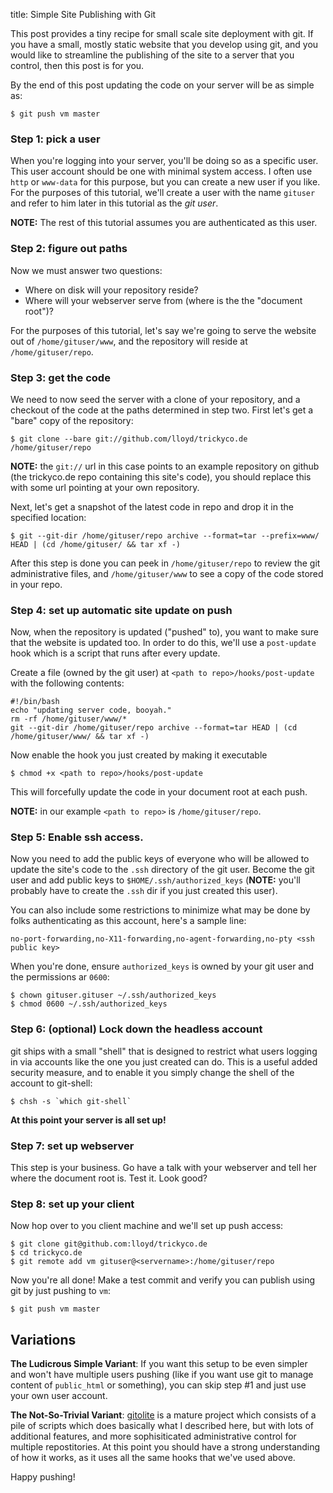 title: Simple Site Publishing with Git

This post provides a tiny recipe for small scale site deployment with
git.  If you have a small, mostly static website that you develop using
git, and you would like to streamline the publishing of the site to
a server that you control, then this post is for you.

By the end of this post updating the code on your server will be as simple
as:

    $ git push vm master

### Step 1: pick a user

When you're logging into your server, you'll be doing so as a specific user.
This user account should be one with minimal system access.  I often use
`http` or `www-data` for this purpose, but you can create a new user if you
like.  For the purposes of this tutorial, we'll create a user with the name
`gituser` and refer to him later in this tutorial as the *git user*.

**NOTE:** The rest of this tutorial assumes you are authenticated as this user.

### Step 2: figure out paths

Now we must answer two questions:

  * Where on disk will your repository reside?
  * Where will your webserver serve from (where is the the "document root")?

For the purposes of this tutorial, let's say we're going to serve the
website out of `/home/gituser/www`, and the repository will reside
at `/home/gituser/repo`.

### Step 3: get the code

We need to now seed the server with a clone of your repository, and a
checkout of the code at the paths determined in step two.  First let's
get a "bare" copy of the repository:

    $ git clone --bare git://github.com/lloyd/trickyco.de /home/gituser/repo

**NOTE:** the `git://` url in this case points to an example
repository on github (the trickyco.de repo containing this site's
code), you should replace this with some url pointing at your own repository.

Next, let's get a snapshot of the latest code in repo and drop it in the
specified location:


    $ git --git-dir /home/gituser/repo archive --format=tar --prefix=www/ HEAD | (cd /home/gituser/ && tar xf -)

After this step is done you can peek in `/home/gituser/repo` to
review the git administrative files, and `/home/gituser/www` to see
a copy of the code stored in your repo.

### Step 4: set up automatic site update on push

Now, when the repository is updated ("pushed" to), you want to make
sure that the website is updated too.  In order to do this, we'll use a
`post-update` hook which is a script that runs after every update.

Create a file (owned by the git user) at `<path to
repo>/hooks/post-update` with the following contents:

    #!/bin/bash
    echo "updating server code, booyah."
    rm -rf /home/gituser/www/*
    git --git-dir /home/gituser/repo archive --format=tar HEAD | (cd /home/gituser/www/ && tar xf -)

Now enable the hook you just created by making it executable

    $ chmod +x <path to repo>/hooks/post-update

This will forcefully update the code in your document root at each push.

**NOTE:** in our example `<path to repo>` is `/home/gituser/repo`.

### Step 5: Enable ssh access.

Now you need to add the public keys of everyone who will be allowed to
update the site's code to the `.ssh` directory of the git user.
Become the git user and add public keys to `$HOME/.ssh/authorized_keys` (**NOTE:** you'll
probably have to create the `.ssh` dir if you just created this user).

You can also include some restrictions to minimize what may be done by
folks authenticating as this account, here's a sample line:

    no-port-forwarding,no-X11-forwarding,no-agent-forwarding,no-pty <ssh public key>

When you're done, ensure `authorized_keys` is owned by your git user
and the permissions ar `0600`:

    $ chown gituser.gituser ~/.ssh/authorized_keys
    $ chmod 0600 ~/.ssh/authorized_keys

### Step 6: (optional) Lock down the headless account

git ships with a small "shell" that is designed to restrict what users
logging in via accounts like the one you just created can do.  This is
a useful added security measure, and to enable it you simply change
the shell of the account to git-shell:

    $ chsh -s `which git-shell`

**At this point your server is all set up!**

### Step 7: set up webserver

This step is your business.  Go have a talk with your webserver and 
tell her where the document root is.  Test it.  Look good?

### Step 8: set up your client

Now hop over to you client machine and we'll set up push access: 

    $ git clone git@github.com:lloyd/trickyco.de
    $ cd trickyco.de
    $ git remote add vm gituser@<servername>:/home/gituser/repo

Now you're all done!  Make a test commit and verify you can publish
using git by just pushing to `vm`:

    $ git push vm master

## Variations

**The Ludicrous Simple Variant**: If you want this setup to be even simpler
and won't have multiple users pushing (like if you want use git to
manage content of `public_html` or something), you can skip step #1
and just use your own user account.

**The Not-So-Trivial Variant**: [gitolite][] is a mature project which 
consists of a pile of scripts which does basically what I described
here, but with lots of additional features, and more sophisiticated
administrative control for multiple repostitories.  At this point
you should have a strong understanding of how it works, as it uses
all the same hooks that we've used above.

[gitolite]: https://github.com/sitaramc/gitolite

Happy pushing!






